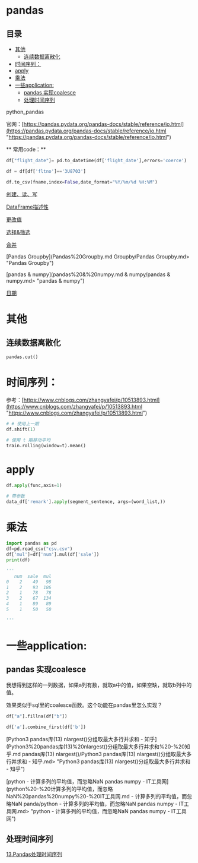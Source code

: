 # pandas

## 目录

-   [其他](#其他)
    -   [连续数据离散化](#连续数据离散化)
-   [时间序列：](#时间序列)
-   [apply](#apply)
-   [乘法](#乘法)
-   [一些application:](#一些application)
    -   [pandas 实现coalesce](#pandas-实现coalesce)
    -   [处理时间序列](#处理时间序列)

&#x20;python\_pandas

官网：[https://pandas.pydata.org/pandas-docs/stable/reference/io.html](https://pandas.pydata.org/pandas-docs/stable/reference/io.html "https://pandas.pydata.org/pandas-docs/stable/reference/io.html")

\*\* 常用code：\*\* ​

```python
df["flight_date"]= pd.to_datetime(df['flight_date'],errors='coerce')

df = df[df['fltno']=='3U8703']

df.to_csv(fname,index=False,date_format="%Y/%m/%d %H:%M")

```

[创建、读、写](创建、读、写.md "创建、读、写")

[DataFrame描述性](DataFrame描述性.md "DataFrame描述性")

[更改值](更改值.md "更改值")

[选择&筛选](选择&筛选.md "选择&筛选")

[合并](合并.md "合并")

[Pandas Groupby](Pandas%20Groupby.md Groupby/Pandas Groupby.md> "Pandas Groupby")

[pandas & numpy](pandas%20&%20numpy.md & numpy/pandas & numpy.md> "pandas & numpy")

[日期](日期.md "日期")

# 其他

## 连续数据离散化

```python
pandas.cut()
```

# 时间序列：

参考：[https://www.cnblogs.com/zhangyafei/p/10513893.html](https://www.cnblogs.com/zhangyafei/p/10513893.html "https://www.cnblogs.com/zhangyafei/p/10513893.html")

```python
# # 使用上一期
df.shift(1)

# 使用 t 期移动平均
train.rolling(window=t).mean()

```

# apply

```python
df.apply(func,axis=1)

# 带参数
data_df['remark'].apply(segment_sentence, args=(word_list,))
```

# 乘法

```python
import pandas as pd
df=pd.read_csv("csv.csv")
df['mul']=df['num'].mul(df['sale'])
print(df)

'''
   num  sale  mul
0    2    49   98
1    2    93  186
2    1    78   78
3    2    67  134
4    1    89   89
5    1    50   50

'''

```

# 一些application:

## pandas 实现coalesce

我想得到这样的一列数据，如果a列有数，就取a中的值，如果空缺，就取b列中的值。

效果类似于sql里的coalesce函数。这个功能在pandas里怎么实现？

```python
df["a"].fillna(df["b"])

df['a'].combine_first(df['b'])
```

[Python3 pandas库(13) nlargest()分组取最大多行并求和 - 知乎](Python3%20pandas库(13)%20nlargest()分组取最大多行并求和%20-%20知乎.md pandas库(13) nlargest()/Python3 pandas库(13) nlargest()分组取最大多行并求和 - 知乎.md> "Python3 pandas库(13) nlargest()分组取最大多行并求和 - 知乎")

[python - 计算多列的平均值，而忽略NaN pandas numpy - IT工具网](python%20-%20计算多列的平均值，而忽略NaN%20pandas%20numpy%20-%20IT工具网.md - 计算多列的平均值，而忽略NaN panda/python - 计算多列的平均值，而忽略NaN pandas numpy - IT工具网.md> "python - 计算多列的平均值，而忽略NaN pandas numpy - IT工具网")

## 处理时间序列

[13.Pandas处理时间序列](13.Pandas处理时间序列.md "13.Pandas处理时间序列")
